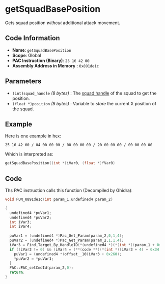 # getSquadBasePosition

Gets squad position *without* additional attack movement.

## Code Information

- **Name**: `getSquadBasePosition`
- **Scope**: Global
- **PAC Instruction (Binary)**: `25 16 42 00`
- **Assembly Address in Memory** : `0x891de1c`

## Parameters

- `(int)squad_handle` *(8 bytes)* : The [squad handle](./guide/how-to-get-a-handle.md) of the squad to get the position.
- `(float *)position` *(8 bytes)* : Variable to *store* the current X position of the squad.

## Example

Here is one example in hex:

```25 16 42 00 / 04 00 00 00 / 00 00 00 00 / 20 00 00 00 / 00 00 00 00```

Which is interpreted as:

```c
getSquadBasePosition((int *)iVar0, (float *)fVar0)
```

## Code

Ths PAC instruction calls this function (Decompiled by Ghidra):

```c
void FUN_0891de1c(int param_1,undefined4 param_2)

{
  undefined4 *puVar1;
  undefined4 *puVar2;
  int iVar3;
  int iVar4;
  
  puVar1 = (undefined4 *)Pac_Get_Param(param_2,0,1,4);
  puVar2 = (undefined4 *)Pac_Get_Param(param_2,1,1,4);
  iVar3 = Find_Target_By_HandleID(*(undefined4 *)(*(int *)(param_1 + 0x10) + 0xe8),*puVar1,1);
  if ((iVar3 != 0) && (iVar4 = (**(code **)(*(int *)(iVar3 + 4) + 0x34))(iVar3), iVar4 == 3)) {
    puVar1 = (undefined4 *)offset__10(iVar3 + 0x260);
    *puVar2 = *puVar1;
  }
  PAC::PAC_setCmdId(param_2,0);
  return;
}
```

